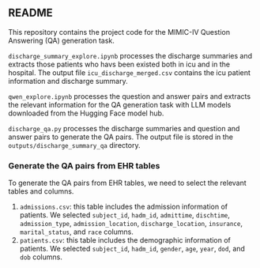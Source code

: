 ## README

This repository contains the project code for the MIMIC-IV Question Answering (QA) generation task.

`discharge_summary_explore.ipynb` processes the discharge summaries and extracts those patients who havs been existed both in icu and in the hospital. The output file `icu_discharge_merged.csv` contains the icu patient information and discharge summary.

`qwen_explore.ipynb` processes the question and answer pairs and extracts the relevant information for the QA generation task with LLM models downloaded from the Hugging Face model hub.

`discharge_qa.py` processes the discharge summaries and question and answer pairs to generate the QA pairs. The output file is stored in the `outputs/discharge_summary_qa` directory.

### Generate the QA pairs from EHR tables

To generate the QA pairs from EHR tables, we need to select the relevant tables and columns. 

1. `admissions.csv`: this table includes the admission information of patients. We selected `subject_id`, `hadm_id`, `admittime`, `dischtime`, `admission_type`, `admission_location`, `discharge_location`, `insurance`, `marital_status`, and `race` columns.
2. `patients.csv`: this table includes the demographic information of patients. We selected `subject_id`, `hadm_id`, `gender`, `age`, `year`, `dod`, and `dob` columns.